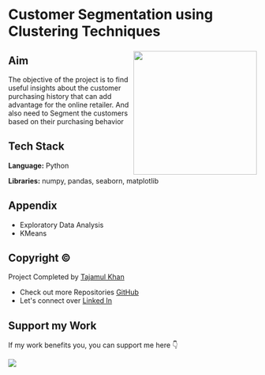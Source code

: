 # Customer Segmentation using Clustering Techniques

###

<img align="right" height="250" src="https://export-download.canva.com/j0g_k/DAFgolj0g_k/445/0/0010-254846893444301661.png?X-Amz-Algorithm=AWS4-HMAC-SHA256&X-Amz-Credential=AKIAJHKNGJLC2J7OGJ6Q%2F20230614%2Fus-east-1%2Fs3%2Faws4_request&X-Amz-Date=20230614T190235Z&X-Amz-Expires=73918&X-Amz-Signature=910f2feafe051ebef62e0334e3a2d48e8e8d6c4ea1a5677493eb3478c2d11454&X-Amz-SignedHeaders=host&response-content-disposition=attachment%3B%20filename%2A%3DUTF-8%27%27Climate%2520Change%2520Banner.png&response-expires=Thu%2C%2015%20Jun%202023%2015%3A34%3A33%20GMT"/>

###

## Aim

The objective of the project is to find useful insights about the customer purchasing history that can add advantage for the
online retailer. And also need to Segment the customers based on their purchasing behavior

## Tech Stack

**Language:** Python

**Libraries:** numpy, pandas, seaborn, matplotlib

## Appendix

* Exploratory Data Analysis
* KMeans

## Copyright ©

Project Completed by [Tajamul Khan](https://github.com/tajamulk2)
* Check out more Repositories [GitHub](https://github.com/tajamulk2)
* Let's connect over [Linked In](https://www.linkedin.com/in/tajamulk2/)

## Support my Work

If my work benefits you, you can support me here 👇 

<a href="https://www.buymeacoffee.com/tajamulk2"><img src="https://img.buymeacoffee.com/button-api/?text=Buy me a Coffee&emoji=&slug=tajamulk2&button_colour=ffdd00&font_colour=000000&font_family=Bree&outline_colour=000000&coffee_colour=ffffff" /></a>  
